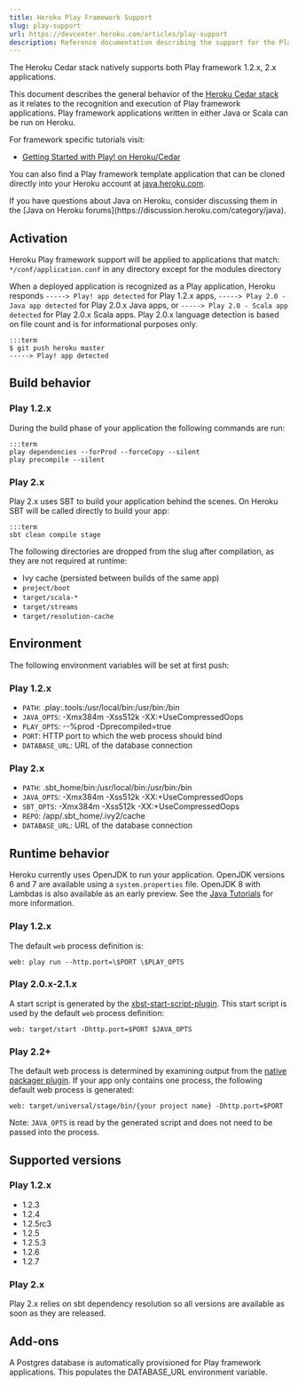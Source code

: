 ```yaml
---
title: Heroku Play Framework Support
slug: play-support
url: https://devcenter.heroku.com/articles/play-support
description: Reference documentation describing the support for the Play Framework on Heroku's Cedar stack.
---
```


The Heroku Cedar stack natively supports both Play framework 1.2.x, 2.x applications.

This document describes the general behavior of the [Heroku Cedar stack](cedar) as it relates to the recognition and execution of Play framework applications. Play framework applications written in either Java or Scala can be run on Heroku.

For framework specific tutorials visit: 

* [Getting Started with Play! on Heroku/Cedar](play)

You can also find a Play framework template application that can be cloned directly into your Heroku account at [java.heroku.com](http://java.heroku.com).

<div class="note" markdown="1">
If you have questions about Java on Heroku, consider discussing them in the [Java on Heroku forums](https://discussion.heroku.com/category/java).
</div>

## Activation

Heroku Play framework support will be applied to applications that match: `*/conf/application.conf` in any directory except for the modules directory

When a deployed application is recognized as a Play application, Heroku responds `-----> Play! app detected` for Play 1.2.x apps, `-----> Play 2.0 - Java app detected` for Play 2.0.x Java apps, or `-----> Play 2.0 - Scala app detected` for Play 2.0.x Scala apps. Play 2.0.x language detection is based on file count and is for informational purposes only.

    :::term
    $ git push heroku master
    -----> Play! app detected

## Build behavior

### Play 1.2.x

During the build phase of your application the following commands are run:

    :::term
    play dependencies --forProd --forceCopy --silent
    play precompile --silent

### Play 2.x

Play 2.x uses SBT to build your application behind the scenes. On Heroku SBT will be called directly to build your app:

    :::term
    sbt clean compile stage

The following directories are dropped from the slug after compilation, as they are not required at runtime:

 - Ivy cache (persisted between builds of the same app)
 - `project/boot`
 - `target/scala-*`
 - `target/streams`
 - `target/resolution-cache`

## Environment

The following environment variables will be set at first push:

### Play 1.2.x

* `PATH`: .play:.tools:/usr/local/bin:/usr/bin:/bin
* `JAVA_OPTS`: -Xmx384m -Xss512k -XX:+UseCompressedOops
* `PLAY_OPTS`: --%prod -Dprecompiled=true 
* `PORT`: HTTP port to which the web process should bind
* `DATABASE_URL`: URL of the database connection

### Play 2.x

* `PATH`: .sbt_home/bin:/usr/local/bin:/usr/bin:/bin
* `JAVA_OPTS`: -Xmx384m -Xss512k -XX:+UseCompressedOops
* `SBT_OPTS`: -Xmx384m -Xss512k -XX:+UseCompressedOops
* `REPO`: /app/.sbt_home/.ivy2/cache
* `DATABASE_URL`: URL of the database connection

## Runtime behavior

Heroku currently uses OpenJDK to run your application. OpenJDK versions 6 and 7 are available using a `system.properties` file. OpenJDK 8 with Lambdas is also available as an early preview. See the [Java Tutorials](/categories/java) for more information.

### Play 1.2.x

The default `web` process definition is:

    web: play run --http.port=\$PORT \$PLAY_OPTS

### Play 2.0.x-2.1.x

A start script is generated by the [xbst-start-script-plugin](http://github.com/typesafehub/xsbt-start-script-plugin). This start script is used by the default `web` process definition:

    web: target/start -Dhttp.port=$PORT $JAVA_OPTS

### Play 2.2+

The default web process is determined by examining output from the [native packager plugin](http://www.scala-sbt.org/sbt-native-packager/universal.html). If your app only contains one process, the following default web process is generated:

    web: target/universal/stage/bin/{your project name} -Dhttp.port=$PORT

Note: `JAVA_OPTS` is read by the generated script and does not need to be passed into the process.

## Supported versions

### Play 1.2.x

* 1\.2\.3
* 1\.2\.4
* 1\.2\.5rc3
* 1\.2\.5
* 1\.2\.5\.3
* 1\.2\.6
* 1\.2\.7

### Play 2.x

Play 2.x relies on sbt dependency resolution so all versions are available as soon as they are released.

## Add-ons

A Postgres database is automatically provisioned for Play framework applications. This populates the DATABASE_URL environment variable.